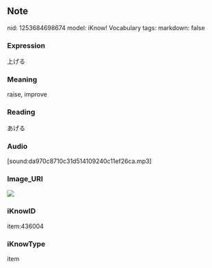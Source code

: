 ## Note
nid: 1253684698674
model: iKnow! Vocabulary
tags: 
markdown: false

### Expression
上げる

### Meaning
raise, improve

### Reading
あげる

### Audio
[sound:da970c8710c31d514109240c11ef26ca.mp3]

### Image_URI
<img src="e60c8074d7ac17a38c39a8848657a43d.jpg">

### iKnowID
item:436004

### iKnowType
item

